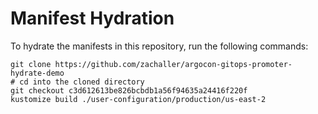 # Manifest Hydration

To hydrate the manifests in this repository, run the following commands:

```shell
git clone https://github.com/zachaller/argocon-gitops-promoter-hydrate-demo
# cd into the cloned directory
git checkout c3d612613be826bcbdb1a56f94635a24416f220f
kustomize build ./user-configuration/production/us-east-2
```
